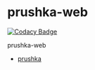 # prushka-web

[![Codacy Badge](https://api.codacy.com/project/badge/Grade/32929e0cfca246b3b1dbf07d4a7a7eeb)](https://app.codacy.com/gh/SHI3DO/prushka-web?utm_source=github.com&utm_medium=referral&utm_content=SHI3DO/prushka-web&utm_campaign=Badge_Grade_Settings)

prushka-web

- [prushka](https://github.com/SHI3DO/prushka)
